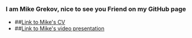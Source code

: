 ### I am Mike Grekov, nice to see you Friend on my GitHub page

* ##[Link to Mike's CV](https://mikegrekov.github.io/rsschool-cv)
* ##[Link to Mike's video presentation](https://youtu.be/1c9J_Q8Y3x8)